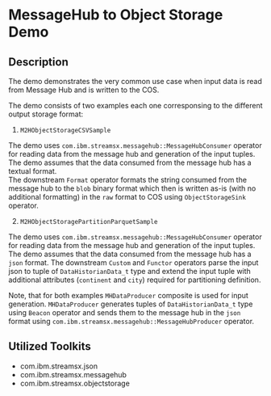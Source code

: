 # MessageHub to Object Storage Demo

## Description
The demo demonstrates the very common use case when input
data is read from Message Hub and is written to the COS.

The demo consists of two examples each one corresponsing to the different
output storage format:

1. `M2HObjectStorageCSVSample`

The demo uses `com.ibm.streamsx.messagehub::MessageHubConsumer`
operator for reading data from the message hub and generation
of the input tuples. The demo assumes that the data consumed from the message
hub has a textual format.  
The downstream `Format` operator formats the string consumed from the message
hub to the `blob` binary format which then is written as-is (with no additional formatting)
in the `raw` format to COS using `ObjectStorageSink` operator.

2. `M2HObjectStoragePartitionParquetSample`

The demo uses `com.ibm.streamsx.messagehub::MessageHubConsumer`
operator for reading data from the message hub and generation
of the input tuples. The demo assumes that the data consumed from the message
hub has a `json` format. The downstream `Custom` and `Functor` operators parse 
the input json to tuple of `DataHistorianData_t` type and extend the input tuple 
with additional attributes (`continent` and `city`) required for partitioning definition.

Note, that for both examples `MHDataProducer` composite is used for input generation.
`MHDataProducer` generates tuples of `DataHistorianData_t` type using `Beacon`
operator and sends them to the message hub in the `json` format using
`com.ibm.streamsx.messagehub::MessageHubProducer` operator.

## Utilized Toolkits
 - com.ibm.streamsx.json
 - com.ibm.streamsx.messagehub
 - com.ibm.streamsx.objectstorage
